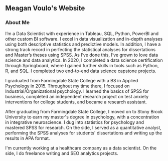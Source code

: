 ## Meagan Voulo's Website

### About Me
I’m a Data Scientist with experience in Tableau, SQL, Python, PowerBI and other custom BI software. I excel in data visualization and in-depth analyses using both descriptive statistics and predictive models. In addition, I have a strong track record in perfecting the statistical analyses for dissertations and Master’s theses using SPSS. As I’ve done this, I’ve grown to love data science and data analytics. In 2020, I completed a data science certification through Springboard, where I gained further skills in tools such as Python, R, and SQL. I completed two end-to-end data science capstone projects. 

I graduated from Farmingdale State College with a BS in Applied Psychology in 2015. Throughout my time there, I focused on Industrial/Organizational psychology. I learned the basics of SPSS for business, completed an independent research project on test anxiety interventions for college students, and became a research assistant. 

After graduating from Farmingdale State College, I moved on to Stony Brook University to earn my master's degree in psychology, with a concentration in integrative neuroscience. I dug into statistics for psychology and mastered SPSS for research. On the side, I served as a quantitative analyst, performing the SPSS analyses for students' dissertations and writing up the results in APA format.

I'm currently working at a healthcare company as a data scientist. On the side, I do freelance writing and SEO analytics projects.
